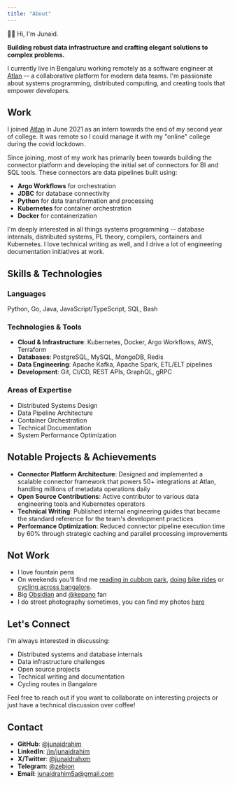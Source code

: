 ```yaml
---
title: "About"
---
```


👋🏻 Hi, I'm Junaid.

**Building robust data infrastructure and crafting elegant solutions to complex problems.**

I currently live in Bengaluru working remotely as a software engineer at [Atlan](https://atlan.com/) -- a collaborative platform for modern data teams. I'm passionate about systems programming, distributed computing, and creating tools that empower developers.

## Work

I joined [Atlan](https://atlan.com/) in June 2021 as an intern towards the end of my second year of college. It was remote so I could manage it with my "online" college during the covid lockdown.

Since joining, most of my work has primarily been towards building the connector platform and developing the initial set of connectors for BI and SQL tools. These connectors are data pipelines built using:
- **Argo Workflows** for orchestration
- **JDBC** for database connectivity
- **Python** for data transformation and processing
- **Kubernetes** for container orchestration
- **Docker** for containerization

I'm deeply interested in all things systems programming -- database internals, distributed systems, PL theory, compilers, containers and Kubernetes. I love technical writing as well, and I drive a lot of engineering documentation initiatives at work.

## Skills & Technologies

### Languages
Python, Go, Java, JavaScript/TypeScript, SQL, Bash

### Technologies & Tools
- **Cloud & Infrastructure**: Kubernetes, Docker, Argo Workflows, AWS, Terraform
- **Databases**: PostgreSQL, MySQL, MongoDB, Redis
- **Data Engineering**: Apache Kafka, Apache Spark, ETL/ELT pipelines
- **Development**: Git, CI/CD, REST APIs, GraphQL, gRPC

### Areas of Expertise
- Distributed Systems Design
- Data Pipeline Architecture
- Container Orchestration
- Technical Documentation
- System Performance Optimization

## Notable Projects & Achievements

- **Connector Platform Architecture**: Designed and implemented a scalable connector framework that powers 50+ integrations at Atlan, handling millions of metadata operations daily
- **Open Source Contributions**: Active contributor to various data engineering tools and Kubernetes operators
- **Technical Writing**: Published internal engineering guides that became the standard reference for the team's development practices
- **Performance Optimization**: Reduced connector pipeline execution time by 60% through strategic caching and parallel processing improvements

## Not Work

- I love fountain pens
- On weekends you'll find me [reading in cubbon park](https://www.instagram.com/cubbonreads/), [doing bike rides](https://www.corner.inc/list/db4aac10-9f0e-461b-bf00-2d785b387bf0) or [cycling across bangalore](https://www.strava.com/athletes/50189743).
- Big [Obsidian](https://twitter.com/obsdmd) and [@kepano](https://twitter.com/kepano) fan
- I do street photography sometimes, you can find my photos [here](https://instagram.com/blrstreet)

## Let's Connect

I'm always interested in discussing:
- Distributed systems and database internals
- Data infrastructure challenges
- Open source projects
- Technical writing and documentation
- Cycling routes in Bangalore

Feel free to reach out if you want to collaborate on interesting projects or just have a technical discussion over coffee!

## Contact

- **GitHub**: [@junaidrahim](https://github.com/junaidrahim)
- **LinkedIn**: [/in/junaidrahim](https://linkedin.com/in/junaidrahim)
- **X/Twitter**: [@junaidrahxm](https://x.com/junaidrahxm)
- **Telegram**: [@zebion](https://t.me/zebion)
- **Email**: [junaidrahim5a@gmail.com](mailto:junaidrahim5a@gmail.com)